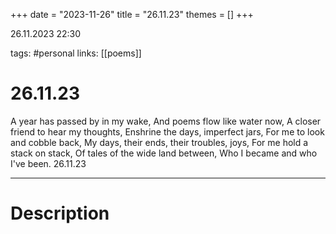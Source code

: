 +++
date = "2023-11-26"
title = "26.11.23"
themes = []
+++

26.11.2023 22:30

tags: #personal
links: [[poems]]

# 26.11.23

A year has passed by in my wake,
And poems flow like water now,
A closer friend to hear my thoughts,
Enshrine the days, imperfect jars,
For me to look and cobble back,
My days, their ends, their troubles, joys,
For me hold a stack on stack,
Of tales of the wide land between,
Who I became and who I've been.
26.11.23

---

# Description

